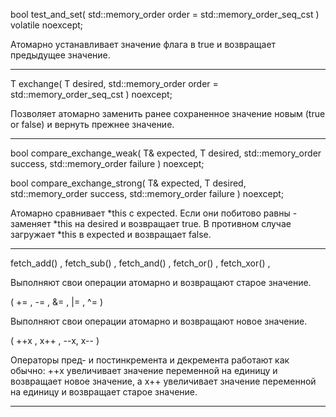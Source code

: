 
bool test_and_set( std::memory_order order =
                       std::memory_order_seq_cst ) volatile noexcept;

Атомарно устанавливает значение флага в true и возвращает предыдущее значение.

***

T exchange( T desired, std::memory_order order =
                           std::memory_order_seq_cst ) noexcept;


Позволяет атомарно заменить ранее сохраненное значение новым (true or false) и вернуть прежнее значение.

***

bool compare_exchange_weak( T& expected, T desired,
                            std::memory_order success,
                            std::memory_order failure ) noexcept;

bool compare_exchange_strong( T& expected, T desired,
                              std::memory_order success,
                              std::memory_order failure ) noexcept;

Атомарно сравнивает *this с expected. Если они побитово равны - заменяет *this на desired и возвращает true. В противном случае загружает *this в expected и возвращает false.

***

fetch_add() , fetch_sub() , fetch_and() , fetch_or() , fetch_xor() ,

Выполняют свои операции атомарно и возвращают старое значение.

( += , -= , &= , |= , ^= ) 

Выполняют свои операции атомарно и возвращают новое значение.

( ++x , x++ , --x, x-- )

Операторы пред- и постинкремента и декремента работают как обычно: ++x увеличивает значение переменной на единицу и возвращает новое значение, а x++ увеличивает значение переменной на единицу и возвращает старое значение.

***